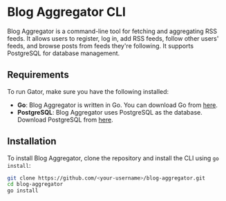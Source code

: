 # Blog Aggregator CLI

Blog Aggregator is a command-line tool for fetching and aggregating RSS feeds. It allows users to register, log in, add RSS feeds, follow other users' feeds, and browse posts from feeds they're following. It supports PostgreSQL for database management.

## Requirements

To run Gator, make sure you have the following installed:

- **Go**: Blog Aggregator is written in Go. You can download Go from [here](https://golang.org/dl/).
- **PostgreSQL**: Blog Aggregator uses PostgreSQL as the database. Download PostgreSQL from [here](https://www.postgresql.org/download/).

## Installation

To install Blog Aggregator, clone the repository and install the CLI using `go install`:

```bash
git clone https://github.com/<your-username>/blog-aggregator.git
cd blog-aggregator
go install